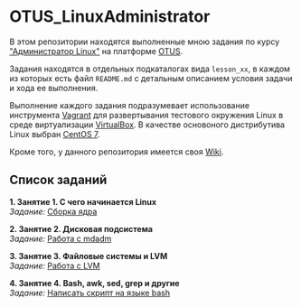 # OTUS_LinuxAdministrator
В этом репозитории находятся выполненные мною задания по курсу ["Администратор Linux"](https://otus.ru/lessons/linux/?int_source=courses_catalog&int_term=operations) на платформе [OTUS](https://otus.ru/).

Задания находятся в отдельных подкаталогах вида `lesson_xx`, в каждом из которых есть файл `README.md` с детальным описанием условия задачи и хода ее выполнения.

Выполнение каждого задания подразумевает использование инструмента [Vagrant](https://www.vagrantup.com/) для развертывания тестового окружения Linux в среде виртуализации [VirtualBox](https://www.virtualbox.org/). В качестве основоного дистрибутива Linux выбран [CentOS 7](https://wiki.centos.org/Download).

Кроме того, у данного репозитория имеется своя [Wiki](https://github.com/che-a/OTUS_LinuxAdministration/wiki).

## Список заданий
**1. Занятие 1. С  чего начинается Linux**  
*Задание:* [Сборка ядра](https://github.com/che-a/OTUS_LinuxAdministration/blob/master/lesson_01/)  
 
**2. Занятие 2. Дисковая подсистема**  
*Задание:* [Работа с mdadm](https://github.com/che-a/OTUS_LinuxAdministration/blob/master/lesson_02/)  

**3. Занятие 3. Файловые системы и LVM**  
*Задание:* [Работа с LVM](https://github.com/che-a/OTUS_LinuxAdministration/blob/master/lesson_03/)  

**4. Занятие 4. Bash, awk, sed, grep и другие**  
*Задание:* [Написать скрипт на языке bash](https://github.com/che-a/OTUS_LinuxAdministration/blob/master/lesson_04/)
